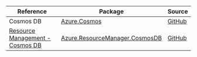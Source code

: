 | Reference | Package | Source |
|---|---|---|
|Cosmos DB|[Azure.Cosmos](https://www.nuget.org/packages/Azure.Cosmos)|[GitHub](https://github.com/Azure/azure-sdk-for-net)|
|[Resource Management - Cosmos DB](resourcemanager.cosmosdb-readme.md)|[Azure.ResourceManager.CosmosDB](https://www.nuget.org/packages/Azure.ResourceManager.CosmosDB)|[GitHub](https://github.com/Azure/azure-sdk-for-net/blob/main/sdk/cosmosdb/Azure.ResourceManager.CosmosDB)|
